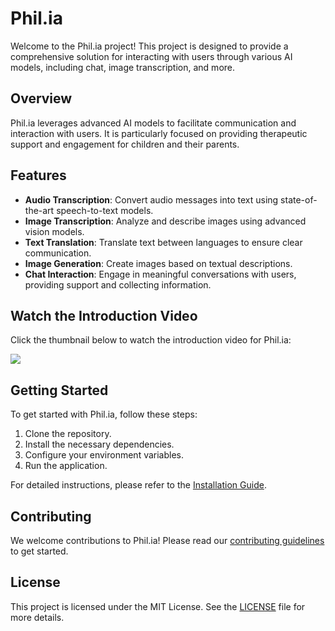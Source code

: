 # Phil.ia

Welcome to the Phil.ia project! This project is designed to provide a comprehensive solution for interacting with users through various AI models, including chat, image transcription, and more.

## Overview

Phil.ia leverages advanced AI models to facilitate communication and interaction with users. It is particularly focused on providing therapeutic support and engagement for children and their parents.

## Features

- **Audio Transcription**: Convert audio messages into text using state-of-the-art speech-to-text models.
- **Image Transcription**: Analyze and describe images using advanced vision models.
- **Text Translation**: Translate text between languages to ensure clear communication.
- **Image Generation**: Create images based on textual descriptions.
- **Chat Interaction**: Engage in meaningful conversations with users, providing support and collecting information.

## Watch the Introduction Video

Click the thumbnail below to watch the introduction video for Phil.ia:

<a href="https://www.loom.com/share/415979bc5808413ba4a676fc65749a75"><img src="https://cdn.loom.com/sessions/thumbnails/415979bc5808413ba4a676fc65749a75-d767d5a7290a8710.jpg" border="0"/></a>

## Getting Started

To get started with Phil.ia, follow these steps:

1. Clone the repository.
2. Install the necessary dependencies.
3. Configure your environment variables.
4. Run the application.

For detailed instructions, please refer to the [Installation Guide](#).

## Contributing

We welcome contributions to Phil.ia! Please read our [contributing guidelines](#) to get started.

## License

This project is licensed under the MIT License. See the [LICENSE](#) file for more details.
